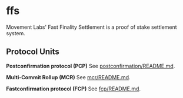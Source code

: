 # ffs

Movement Labs' Fast Finality Settlement is a proof of stake settlement system.

## Protocol Units

**Postconfirmation protocol (PCP)**
See [postconfirmation/README.md](protocol-units/postconfirmation/README.md).

**Multi-Commit Rollup (MCR)**
See [mcr/README.md](protocol-units/mcr/README.md).

**Fastconfirmation protocol (FCP)**
See [fcp/README.md](protocol-units/fcp/README.md).
